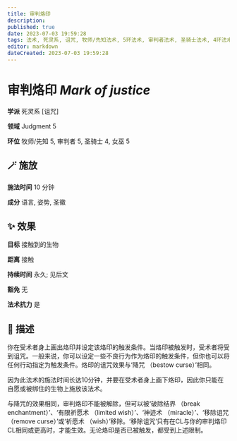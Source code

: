 ```yaml
---
title: 审判烙印
description: 
published: true
date: 2023-07-03 19:59:28
tags: 法术, 死灵系, 诅咒, 牧师/先知法术, 5环法术, 审判者法术, 圣骑士法术, 4环法术, 女巫法术, Judgment
editor: markdown
dateCreated: 2023-07-03 19:59:28
---
```


# **审判烙印** *Mark of justice*

**学派** 死灵系 \[诅咒\] 

**领域** Judgment 5

**环位** 牧师/先知 5, 审判者 5, 圣骑士 4, 女巫 5

## 🪄 施放

**施法时间** 10 分钟

**成分** 语言, 姿势, 圣徽

## ✨ 效果 

**目标** 接触到的生物 

**距离** 接触  

**持续时间** 永久; 见后文 

**豁免** 无

**法术抗力** 是

## 📖 描述

你在受术者身上画出烙印并设定该烙印的触发条件。当烙印被触发时，受术者将受到诅咒。一般来说，你可以设定一些不良行为作为烙印的触发条件，但你也可以将任何行动指定为触发条件。烙印的诅咒效果与‘降咒 （bestow curse）’相同。

因为此法术的施法时间长达10分钟，并要在受术者身上画下烙印，因此你只能在自愿或被绑住的生物上施放该法术。

与降咒的效果相同，审判烙印不能被解除，但可以被‘破除结界 （break enchantment）’、‘有限祈愿术 （limited wish）’、‘神迹术 （miracle）’、‘移除诅咒 （remove curse）’或‘祈愿术 （wish）’移除。‘移除诅咒’只有在CL与你的审判烙印CL相同或更高时，才能生效。无论烙印是否已被触发，都受到上述限制。
    